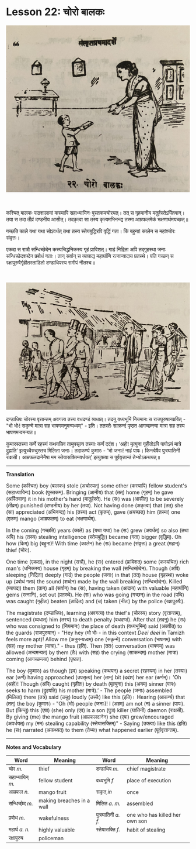 # Lesson 22: चोरो बालकः

![picture of boy and mother](./images/r1l22a.jpg)

<BR>

कश्चित् बालकः पाठशालायां कस्यापि सहाध्यायिनः पुस्तकमचोरयत्। तत् स गृहमानीय मतुर्हस्तेऽर्पितवान्। तया स तदा तीव्रं दण्डनीय आसीत्। तदकृत्वा सा तस्य कृत्यमभिनन्द्य तस्मा आम्रफलमेकं भक्षणार्थमयच्छत्॥

गच्छति काले यथा यथा सोऽवर्धत् तथा तस्य स्तेयबुद्धिरपि वृद्धिं गता। किं बहुना! कालेन स महांश्चोरः संवृत्तः।

एकदा स रात्रौ सन्धिच्छेदेन कस्यचिद्धनिकस्य गृहं प्राविशत्। गाढं निद्रिता अपि तद्गृहस्था जनाः सन्धिच्छेदशब्देन प्रबोधं गताः। तान् सर्वान् स व्यापाद्य महार्घाणि रत्नान्यादाय प्रतस्थे। पति गच्छन् स रक्षापुरुषैर्गृहीतस्ताडितो दण्डाधिपस्य समीपं नीतश्च॥ 

<BR>

![picture police arresting boy](./images/r1l22b.jpg)

दण्डाधिपः चोरस्य वृत्तान्तम् अवगत्य तस्य वधदण्डं व्यधात्। तदनु वध्यभूमिं नियमानः स राजपुरुषानब्रवित् - "भो भोः! सकृन्मे मात्रा सह भाषणमनुमन्यध्वम्" - इति। ततस्तैः साक्रन्दं पृष्ठत आगच्छन्त्या मात्रा सह तस्य भाषणमन्वमन्यत॥

कुमारस्तस्या कर्णे रहस्यं कथयन्निव तामुपसृत्य तस्याः कर्णं ददंश। ’अहो! मृत्युना गृहीतोऽपि पापोऽयं मात्रे  द्रुह्यति’ इत्युच्चैरुचुस्तत्र मिलिता जनाः। तदाकर्ण्य कुमारः - ’भो जनाः! नाहं पापः। किन्त्वेषैव पुत्रघातिनी राक्षसी। आम्रफलदानेनैषा मम स्तेयासक्तिमवर्धयत्’ इत्युक्त्वा स पूर्ववृत्तान्तं तेभ्योऽकथयत्॥



---

**Translation**

Some (कश्चित्) boy (बालकः) stole (अचोरयत्) some other (कस्यापि) fellow student's (सहाध्यायिनः) book (पुस्तकम्). Bringing (आनीय) that (तत्) home (गृहम्) he gave (अर्पितवान्) it in his mother's hand (मातुर्हस्ते). He (सः) was (आसीत्) to be severely (तीव्रम्) punished (दण्डनीय) by her (तया). Not having done (अकृत्वा) that (तत्) she (सा) appreciated (अभिनन्द्य) his (तस्य) act (कृतम्), gave (अयच्छत्) him (तस्मा) one (एकम्) mango (आम्रफलम्) to eat (भक्षणार्थम्).

In the coming (गच्छति) years (काले) as (यथा यथा) he (सः) grew (अवर्धत्) so also (तथा अपि) his (तस्य) stealing intelligence (स्तेयबुद्धिः) became (गता) bigger (वृद्धिम्). Oh how (किम्) big (बहुना)! With time (कालेन) he (सः) became (संवृत्तः) a great (महान्) thief (चोरः).

One time (एकदा), in the night (रात्रौ), he (सः) entered (प्राविशत्) some (कस्यचित्) rich man's (धनिकस्य) house (गृहम्) by breaking the wall (सन्धिच्छेदेन). Though (अपि) sleeping (निद्रिता) deeply (गाढं) the people (जनाः) in that (तत्) house (गृहस्था) woke up  (प्रबोधं गताः) the sound (शब्देन) made by the wall breaking (सन्धिच्छेदेन). Killed (व्यापद्य) them (तान्) all (सर्वान्) he (सः), having taken (आदाय)  with valuable (महार्घाणि) gems (रत्नानि), set out (प्रतस्थे). He (सः) who was going (गच्छन्) in the road (पथि) was caught (गृहीतः) beaten (तादितः) and (च) taken (नीतः) by the police (रक्षापुरुषैः).

The magistrate (दण्डाधिपः), learning (अवगत्य) the thief's (चोरस्य) story (वृत्तान्तम्), sentenced (व्यधात्) him (तस्य) to death penalty (वधदण्डं). After that (तदनु) he (सः) who was consigned to (नियमानः) the place of death (वध्यभूमिम्) said (अब्रवीत्) to the guards (राजपुरुषान्) - "Hey hey (भो भोः - in this context *Deei deei* in Tamizh feels more apt)! Allow me (अनुमन्यध्वम्) one (सकृन्मे) conversation (भाषणम्) with (सह) my mother (मात्रा)." - thus (इति). Then (ततः)  conversation (भाषणम्) was allowed (अन्वमन्यत) by them (तैः) with (सह) the crying (साक्रन्दम्) mother (मात्रा) coming (आगच्छन्त्या) behind (पृष्ठत).

The boy (कुमारः) as though (इव) speaking (कथयन्) a secret (रहस्यम्) in her (तस्याः) ear (कर्णे) having approached (उपसृत्य) her (ताम्) bit (ददंश) her ear (कर्णम्)। ’Oh (अहो)! Though (अपि) caught (गृहीतः) by death (मृत्युना) this (अयम्) sinner (पापः) seeks to harm (द्रुहयति) his mother (मात्रे).’ - The people (जनाः) assembled (मिलिता) there (तत्र) said (उचुः) loudly (उच्चैः) like this (इति)। Hearing (आकर्ण्य) that (तत्) the boy (कुमारः) - "Oh (भो) people (जनाः)!  I (अहम्) am not (न) a sinner (पापः). But (किन्तु) this (एषा) (she) only (एव) is a son (पुत्र) killer (घातिनी) daemon (राक्षसी). By giving (me) the mango fruit (आम्रफलदानेन) she (एषा) grew/encouraged (अवर्धयत्) my (मम) stealing capability (स्तेयासक्तिम्)" - Saying (उक्त्वा) like this (इति) he (सः) narrated (अकथ्यत्) to them (तेभ्यः) what happened earlier (पूर्ववृत्तान्तम्).

---

**Notes and Vocabulary**

| Word | Meaning | Word | Meaning | 
| --- | --- | --- | --- |
| चोर *m.* | thief | दण्डाधिप *m.* | chief magistrate |
| सहाभ्यायिन् *m.* | fellow student | वध्यभूमि *f* | place of execution |
| आम्रफल *n.* | mango fruit | सकृत् *in* | once |
| सन्धिच्छेद *m.* | making breaches in a wall | मिलित *a. m.* | assembled |
| प्रबोध *m.* | wakefulness | पुत्रघातिनी *a. f.* | one who has killed her own son |
| महार्घ *a. n.* | highly valuable | स्तेयासक्ति *f.* | habit of stealing |
| रक्षापुरुष | policeman | | |
